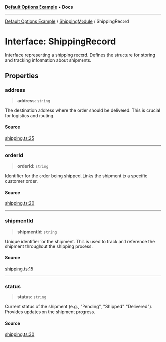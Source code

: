 [**Default Options Example**](../../README.md) • **Docs**

***

[Default Options Example](../../modules.md) / [ShippingModule](../README.md) / ShippingRecord

# Interface: ShippingRecord

Interface representing a shipping record.
Defines the structure for storing and tracking information about shipments.

## Properties

### address

> **address**: `string`

The destination address where the order should be delivered. This is crucial for logistics and routing.

#### Source

[shipping.ts:25](https://github.com/typedoc2md/typedoc-plugin-markdown-examples/blob/38eb87a4b515962ebbfbbc47ab56d2442dce4b6d/examples/src/shipping.ts#L25)

***

### orderId

> **orderId**: `string`

Identifier for the order being shipped. Links the shipment to a specific customer order.

#### Source

[shipping.ts:20](https://github.com/typedoc2md/typedoc-plugin-markdown-examples/blob/38eb87a4b515962ebbfbbc47ab56d2442dce4b6d/examples/src/shipping.ts#L20)

***

### shipmentId

> **shipmentId**: `string`

Unique identifier for the shipment. This is used to track and reference the shipment throughout the shipping process.

#### Source

[shipping.ts:15](https://github.com/typedoc2md/typedoc-plugin-markdown-examples/blob/38eb87a4b515962ebbfbbc47ab56d2442dce4b6d/examples/src/shipping.ts#L15)

***

### status

> **status**: `string`

Current status of the shipment (e.g., "Pending", "Shipped", "Delivered"). Provides updates on the shipment progress.

#### Source

[shipping.ts:30](https://github.com/typedoc2md/typedoc-plugin-markdown-examples/blob/38eb87a4b515962ebbfbbc47ab56d2442dce4b6d/examples/src/shipping.ts#L30)
